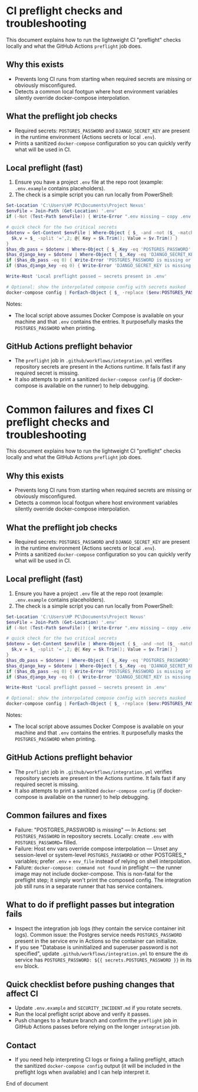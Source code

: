 CI preflight checks and troubleshooting
=====================================

This document explains how to run the lightweight CI "preflight" checks locally and what the GitHub Actions `preflight` job does.

Why this exists
----------------
- Prevents long CI runs from starting when required secrets are missing or obviously misconfigured.
- Detects a common local footgun where host environment variables silently override docker-compose interpolation.

What the preflight job checks
-----------------------------
- Required secrets: `POSTGRES_PASSWORD` and `DJANGO_SECRET_KEY` are present in the runtime environment (Actions secrets or local `.env`).
- Prints a sanitized `docker-compose` configuration so you can quickly verify what will be used in CI.

Local preflight (fast)
----------------------
1. Ensure you have a project `.env` file at the repo root (example: `.env.example` contains placeholders).
2. The check is a simple script you can run locally from PowerShell:

```powershell
Set-Location 'C:\Users\HP PC\Documents\Project Nexus'
$envFile = Join-Path (Get-Location) '.env'
if (-Not (Test-Path $envFile)) { Write-Error ".env missing — copy .env.example to .env and fill values"; exit 1 }

# quick check for the two critical secrets
$dotenv = Get-Content $envFile | Where-Object { $_ -and -not ($_ -match '^\s*#') } | ForEach-Object {
  $k,v = $_ -split '=',2; @{ Key = $k.Trim(); Value = $v.Trim() }
}
$has_db_pass = $dotenv | Where-Object { $_.Key -eq 'POSTGRES_PASSWORD' -and $_.Value } | Measure-Object | Select-Object -ExpandProperty Count
$has_django_key = $dotenv | Where-Object { $_.Key -eq 'DJANGO_SECRET_KEY' -and $_.Value } | Measure-Object | Select-Object -ExpandProperty Count
if ($has_db_pass -eq 0) { Write-Error 'POSTGRES_PASSWORD is missing or empty in .env'; exit 2 }
if ($has_django_key -eq 0) { Write-Error 'DJANGO_SECRET_KEY is missing or empty in .env'; exit 3 }

Write-Host 'Local preflight passed — secrets present in .env'

# Optional: show the interpolated compose config with secrets masked
docker-compose config | ForEach-Object { $_ -replace ($env:POSTGRES_PASSWORD), '****' } | Out-String
```

Notes:
- The local script above assumes Docker Compose is available on your machine and that `.env` contains the entries. It purposefully masks the `POSTGRES_PASSWORD` when printing.

GitHub Actions preflight behavior
--------------------------------
- The `preflight` job in `.github/workflows/integration.yml` verifies repository secrets are present in the Actions runtime. It fails fast if any required secret is missing.
- It also attempts to print a sanitized `docker-compose config` (if docker-compose is available on the runner) to help debugging.

Common failures and fixes
CI preflight checks and troubleshooting
=====================================

This document explains how to run the lightweight CI "preflight" checks locally and what the GitHub Actions `preflight` job does.

Why this exists
----------------
- Prevents long CI runs from starting when required secrets are missing or obviously misconfigured.
- Detects a common local footgun where host environment variables silently override docker-compose interpolation.

What the preflight job checks
-----------------------------
- Required secrets: `POSTGRES_PASSWORD` and `DJANGO_SECRET_KEY` are present in the runtime environment (Actions secrets or local `.env`).
- Prints a sanitized `docker-compose` configuration so you can quickly verify what will be used in CI.

Local preflight (fast)
----------------------
1. Ensure you have a project `.env` file at the repo root (example: `.env.example` contains placeholders).
2. The check is a simple script you can run locally from PowerShell:

```powershell
Set-Location 'C:\Users\HP PC\Documents\Project Nexus'
$envFile = Join-Path (Get-Location) '.env'
if (-Not (Test-Path $envFile)) { Write-Error ".env missing — copy .env.example to .env and fill values"; exit 1 }

# quick check for the two critical secrets
$dotenv = Get-Content $envFile | Where-Object { $_ -and -not ($_ -match '^\s*#') } | ForEach-Object {
  $k,v = $_ -split '=',2; @{ Key = $k.Trim(); Value = $v.Trim() }
}
$has_db_pass = $dotenv | Where-Object { $_.Key -eq 'POSTGRES_PASSWORD' -and $_.Value } | Measure-Object | Select-Object -ExpandProperty Count
$has_django_key = $dotenv | Where-Object { $_.Key -eq 'DJANGO_SECRET_KEY' -and $_.Value } | Measure-Object | Select-Object -ExpandProperty Count
if ($has_db_pass -eq 0) { Write-Error 'POSTGRES_PASSWORD is missing or empty in .env'; exit 2 }
if ($has_django_key -eq 0) { Write-Error 'DJANGO_SECRET_KEY is missing or empty in .env'; exit 3 }

Write-Host 'Local preflight passed — secrets present in .env'

# Optional: show the interpolated compose config with secrets masked
docker-compose config | ForEach-Object { $_ -replace ($env:POSTGRES_PASSWORD), '****' } | Out-String
```

Notes:
- The local script above assumes Docker Compose is available on your machine and that `.env` contains the entries. It purposefully masks the `POSTGRES_PASSWORD` when printing.

GitHub Actions preflight behavior
--------------------------------
- The `preflight` job in `.github/workflows/integration.yml` verifies repository secrets are present in the Actions runtime. It fails fast if any required secret is missing.
- It also attempts to print a sanitized `docker-compose config` (if docker-compose is available on the runner) to help debugging.

Common failures and fixes
------------------------
- Failure: "POSTGRES_PASSWORD is missing" — In Actions: set `POSTGRES_PASSWORD` in repository secrets. Locally: create `.env` with `POSTGRES_PASSWORD=` filled.
- Failure: Host env vars override compose interpolation — Unset any session-level or system-level `POSTGRES_PASSWORD` or other POSTGRES_* variables; prefer `.env` + `env_file` instead of relying on shell interpolation.
- Failure: `docker-compose: command not found` in preflight — the runner image may not include docker-compose. This is non-fatal for the preflight step; it simply won't print the composed config. The integration job still runs in a separate runner that has service containers.

What to do if preflight passes but integration fails
----------------------------------------------------
- Inspect the integration job logs (they contain the service container init logs). Common issue: the Postgres service needs `POSTGRES_PASSWORD` present in the service env in Actions so the container can initialize.
- If you see "Database is uninitialized and superuser password is not specified", update `.github/workflows/integration.yml` to ensure the `db` service has `POSTGRES_PASSWORD: ${{ secrets.POSTGRES_PASSWORD }}` in its `env` block.

Quick checklist before pushing changes that affect CI
----------------------------------------------------
- Update `.env.example` and `SECURITY_INCIDENT.md` if you rotate secrets.
- Run the local preflight script above and verify it passes.
- Push changes to a feature branch and confirm the `preflight` job in GitHub Actions passes before relying on the longer `integration` job.

Contact
-------
- If you need help interpreting CI logs or fixing a failing preflight, attach the sanitized `docker-compose config` output (it will be included in the preflight logs when available) and I can help interpret it.

End of document

